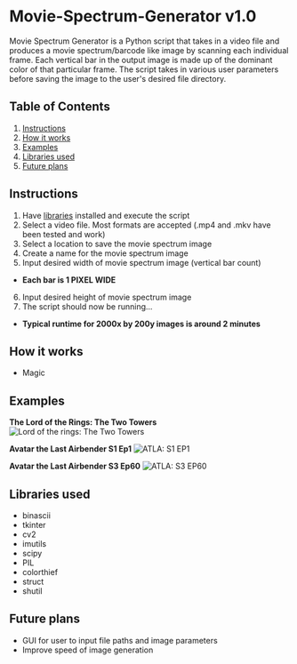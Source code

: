 # Movie-Spectrum-Generator v1.0

Movie Spectrum Generator is a Python script that takes in a video file and produces a movie spectrum/barcode like image by scanning each individual frame. Each vertical bar in the output image is made up of the dominant color of that particular frame. The script takes in various user parameters before saving the image to the user's desired file directory.

## Table of Contents
1. [Instructions]()
2. [How it works]()
3. [Examples]()
4. [Libraries used]()
5. [Future plans]()

## Instructions

1. Have [libraries]() installed and execute the script
2. Select a video file. Most formats are accepted (.mp4 and .mkv have been tested and work)
3. Select a location to save the movie spectrum image
4. Create a name for the movie spectrum image
5. Input desired width of movie spectrum image (vertical bar count)
  - **Each bar is 1 PIXEL WIDE**
6. Input desired height of movie spectrum image
7. The script should now be running...
  - **Typical runtime for 2000x by 200y images is around 2 minutes**

## How it works

- Magic

## Examples

**The Lord of the Rings: The Two Towers**
![Lord of the rings: The Two Towers](https://i.imgur.com/hUqs4mV.png)

**Avatar the Last Airbender S1 Ep1**
![ATLA: S1 EP1](https://i.imgur.com/nZcqWbf.png)

**Avatar the Last Airbender S3 Ep60**
![ATLA: S3 EP60](https://i.imgur.com/pClOmud.png)

## Libraries used
- binascii
- tkinter
- cv2
- imutils
- scipy
- PIL
- colorthief
- struct
- shutil

## Future plans

- GUI for user to input file paths and image parameters
- Improve speed of image generation
